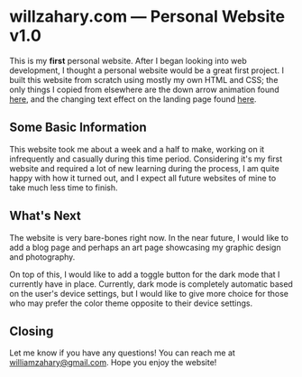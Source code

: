 # willzahary.com — Personal Website v1.0
This is my **first** personal website. After I began looking into web development, I thought a personal website would be a great first project. I built this website from scratch using mostly my own HTML and CSS; the only things I copied from elsewhere are the down arrow animation found [here](https://codepen.io/raf187/pen/BvgGRQ), and the changing text effect on the landing page found [here](https://stackoverflow.com/questions/17254442/how-to-fade-in-out-multiple-texts-using-css-jquery-like-on-droplr).

## Some Basic Information
This website took me about a week and a half to make, working on it infrequently and casually during this time period. Considering it's my first website and required a lot of new learning during the process, I am quite happy with how it turned out, and I expect all future websites of mine to take much less time to finish.

## What's Next
The website is very bare-bones right now. In the near future, I would like to add a blog page and perhaps an art page showcasing my graphic design and photography. 

On top of this, I would like to add a toggle button for the dark mode that I currently have in place. Currently, dark mode is completely automatic based on the user's device settings, but I would like to give more choice for those who may prefer the color theme opposite to their device settings.

## Closing
Let me know if you have any questions! You can reach me at williamzahary@gmail.com. Hope you enjoy the website!

